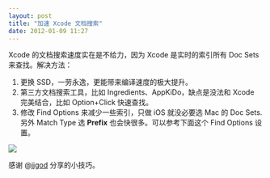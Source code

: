 ```yaml
---
layout: post
title: "加速 Xcode 文档搜索"
date: 2012-01-09 11:27
---
```


Xcode 的文档搜索速度实在是不给力，因为 Xcode 是实时的索引所有 Doc Sets 来查找。解决方法：

1. 更换 SSD，一劳永逸，更能带来编译速度的极大提升。
1. 第三方文档搜索工具，比如 Ingredients、AppKiDo，缺点是没法和 Xcode 完美结合，比如 Option+Click 快速查找。
1. 修改 Find Options 来减少一些索引，只做 iOS 就没必要选 Mac 的 Doc Sets. 另外 Match Type 选 **Prefix** 也会快很多。可以参考下面这个 Find Options 设置。

![](http://ww4.sinaimg.cn/mw600/92bf69fbgw1dow1d4wrymj.jpg)

感谢 @[jjgod](http://www.v2ex.com/t/22088#reply16) 分享的小技巧。
